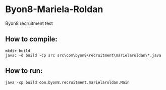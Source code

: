 # Byon8-Mariela-Roldan
Byon8 recruitment test

## How to compile: 
    
    mkdir build
    javac -d build -cp src src\com\byon8\recruitment\marielaroldan\*.java

## How to run: 

    java -cp build com.byon8.recruitment.marielaroldan.Main
